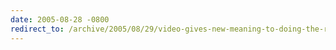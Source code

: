 ```yaml
---
date: 2005-08-28 -0800
redirect_to: /archive/2005/08/29/video-gives-new-meaning-to-doing-the-robot.aspx/
---
```

